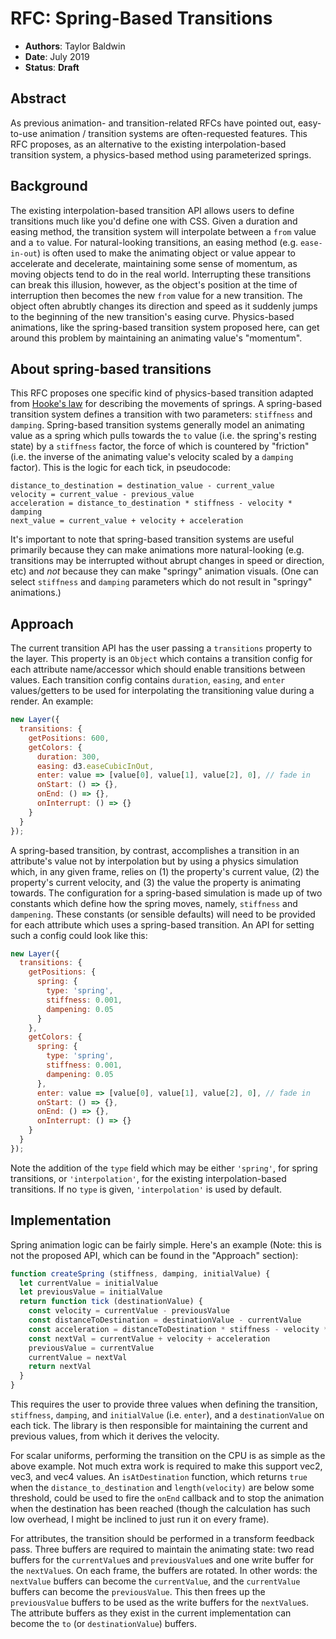 # RFC: Spring-Based Transitions

* **Authors**: Taylor Baldwin
* **Date**: July 2019
* **Status**: **Draft**


## Abstract

As previous animation- and transition-related RFCs have pointed out, easy-to-use animation /
transition systems are often-requested features. This RFC proposes, as an alternative to the
existing interpolation-based transition system, a physics-based method using parameterized springs.


## Background

The existing interpolation-based transition API allows users to define transitions much like you'd
define one with CSS. Given a duration and  easing method, the transition system will interpolate
between a `from` value and a `to` value. For natural-looking transitions, an easing method (e.g.
`ease-in-out`) is often used to make the animating object or value appear to accelerate and
decelerate, maintaining some sense of momentum, as moving objects tend to do in the real world.
Interrupting these transitions can break this illusion, however, as the object's position at the
time of interruption then becomes the new `from` value for a new transition. The object often
abrubtly changes its direction and speed as it suddenly jumps to the beginning of the new
transition's easing curve. Physics-based animations, like the spring-based transition system
proposed here, can get around this problem by maintaining an animating value's "momentum".


## About spring-based transitions

This RFC proposes one specific kind of physics-based transition adapted from [Hooke's law](https://en.wikipedia.org/wiki/Hooke%27s_law)
for describing the movements of springs. A spring-based transition system defines a transition
with two parameters: `stiffness` and `damping`. Spring-based transition systems generally model an
animating value as a spring which pulls towards the `to` value (i.e. the spring's resting state) by
a `stiffness` factor, the force of which is countered by "friction" (i.e. the inverse of the
animating value's velocity scaled by a `damping` factor). This is the logic for each tick, in pseudocode:

```
distance_to_destination = destination_value - current_value
velocity = current_value - previous_value
acceleration = distance_to_destination * stiffness - velocity * damping
next_value = current_value + velocity + acceleration
```

It's important to note that spring-based transition systems are useful primarily because they can make
animations more natural-looking (e.g. transitions may be interrupted without abrupt changes in speed
or direction, etc) and *not* because they can make "springy" animation visuals. (One can select
`stiffness` and `damping` parameters which do not result in "springy" animations.)


## Approach

The current transition API has the user passing a `transitions` property to the layer. This property
is an `Object` which contains a transition config for each attribute name/accessor which should enable
transitions between values. Each transition config contains `duration`, `easing`, and `enter`
values/getters to be used for interpolating the transitioning value during a render. An example:


```js
new Layer({
  transitions: {
    getPositions: 600,
    getColors: {
      duration: 300,
      easing: d3.easeCubicInOut,
      enter: value => [value[0], value[1], value[2], 0], // fade in
      onStart: () => {},
      onEnd: () => {},
      onInterrupt: () => {}
    }
  }
});
```

A spring-based transition, by contrast, accomplishes a transition in an attribute's value not by
interpolation but by using a physics simulation which, in any given frame, relies on (1) the
property's current value, (2) the property's current velocity, and (3) the value the property is
animating towards. The configuration for a spring-based simulation is made up of two constants
which define how the spring moves, namely, `stiffness` and `dampening`. These constants (or sensible
defaults) will need to be provided for each attribute which uses a spring-based transition. An API
for setting such a config could look like this:

```js
new Layer({
  transitions: {
    getPositions: {
      spring: {
        type: 'spring',
        stiffness: 0.001,
        dampening: 0.05
      }
    },
    getColors: {
      spring: {
        type: 'spring',
        stiffness: 0.001,
        dampening: 0.05
      },
      enter: value => [value[0], value[1], value[2], 0], // fade in
      onStart: () => {},
      onEnd: () => {},
      onInterrupt: () => {}
    }
  }
});
```

Note the addition of the `type` field which may be either `'spring'`, for spring transitions, or `'interpolation'`,
for the existing interpolation-based transitions. If no `type` is given, `'interpolation'` is used by default.

## Implementation

Spring animation logic can be fairly simple. Here's an example (Note: this is not the proposed API, which can be found in the "Approach" section):

```js
function createSpring (stiffness, damping, initialValue) {
  let currentValue = initialValue
  let previousValue = initialValue
  return function tick (destinationValue) {
    const velocity = currentValue - previousValue
    const distanceToDestination = destinationValue - currentValue
    const acceleration = distanceToDestination * stiffness - velocity * damping
    const nextVal = currentValue + velocity + acceleration
    previousValue = currentValue
    currentValue = nextVal
    return nextVal
  }
}
```

This requires the user to provide three values when defining the transition, `stiffness`, `damping`, and
`initialValue` (i.e. `enter`), and a `destinationValue` on each tick. The library is then responsible for
maintaining the current and previous values, from which it derives the velocity.

For scalar uniforms, performing the transition on the CPU is as simple as the above example. Not much extra
work is required to make this support vec2, vec3, and vec4 values. An `isAtDestination` function, which returns
`true` when the `distance_to_destination` and `length(velocity)` are below some threshold, could be used to
fire the `onEnd` callback and to stop the animation when the destination has been reached (though the
calculation has such low overhead, I might be inclined to just run it on every frame).

For attributes, the transition should be performed in a transform feedback pass. Three buffers are required to
maintain the animating state: two read buffers for the `currentValue`s and `previousValue`s and one write buffer
for the `nextValue`s. On each frame, the buffers are rotated. In other words: the `nextValue` buffers can become
the `currentValue`, and the `currentValue` buffers can become the `previousValue`. This then frees up the
`previousValue` buffers to be used as the write buffers for the `nextValue`s. The attribute buffers as they exist
in the current implementation can become the `to` (or `destinationValue`) buffers.
